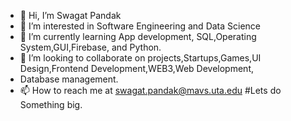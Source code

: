 - 👋 Hi, I’m Swagat Pandak
- 👀 I’m interested in Software Engineering and Data Science
- 🌱 I’m currently learning  App development, SQL,Operating System,GUI,Firebase, and Python.
- 💞️ I’m looking to collaborate on projects,Startups,Games,UI Design,Frontend Development,WEB3,Web Development,
- Database management.
- 📫 How to reach me  at swagat.pandak@mavs.uta.edu
#Lets do Something big.
